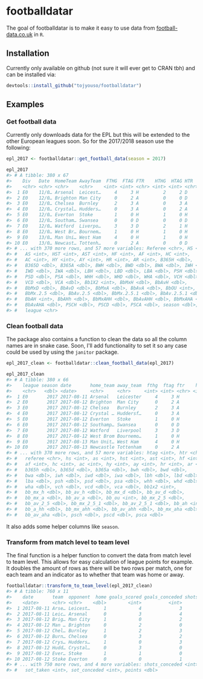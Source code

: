 
<!-- README.md is generated from README.Rmd. Please edit that file -->
footballdatar
=============

The goal of footballdatar is to make it easy to use data from [football-data.co.uk]() in `R`.

Installation
------------

Currently only available on github (not sure it will ever get to CRAN tbh) and can be installed via:

``` r
devtools::install_github("tojyouso/footballdatar")
```

Examples
--------

### Get football data

Currently only downloads data for the EPL but this will be extended to the other European leagues soon. So for the 2017/2018 season use the following:

``` r
epl_2017 <- footballdatar::get_football_data(season = 2017)

epl_2017
#> # A tibble: 380 x 67
#>    Div   Date  HomeTeam AwayTeam  FTHG  FTAG FTR    HTHG  HTAG HTR  
#>    <chr> <chr> <chr>    <chr>    <int> <int> <chr> <int> <int> <chr>
#>  1 E0    11/0… Arsenal  Leicest…     4     3 H         2     2 D    
#>  2 E0    12/0… Brighton Man City     0     2 A         0     0 D    
#>  3 E0    12/0… Chelsea  Burnley      2     3 A         0     3 A    
#>  4 E0    12/0… Crystal… Hudders…     0     3 A         0     2 A    
#>  5 E0    12/0… Everton  Stoke        1     0 H         1     0 H    
#>  6 E0    12/0… Southam… Swansea      0     0 D         0     0 D    
#>  7 E0    12/0… Watford  Liverpo…     3     3 D         2     1 H    
#>  8 E0    12/0… West Br… Bournem…     1     0 H         1     0 H    
#>  9 E0    13/0… Man Uni… West Ham     4     0 H         1     0 H    
#> 10 E0    13/0… Newcast… Tottenh…     0     2 A         0     0 D    
#> # ... with 370 more rows, and 57 more variables: Referee <chr>, HS <int>,
#> #   AS <int>, HST <int>, AST <int>, HF <int>, AF <int>, HC <int>,
#> #   AC <int>, HY <int>, AY <int>, HR <int>, AR <int>, B365H <dbl>,
#> #   B365D <dbl>, B365A <dbl>, BWH <dbl>, BWD <dbl>, BWA <dbl>, IWH <dbl>,
#> #   IWD <dbl>, IWA <dbl>, LBH <dbl>, LBD <dbl>, LBA <dbl>, PSH <dbl>,
#> #   PSD <dbl>, PSA <dbl>, WHH <dbl>, WHD <dbl>, WHA <dbl>, VCH <dbl>,
#> #   VCD <dbl>, VCA <dbl>, Bb1X2 <int>, BbMxH <dbl>, BbAvH <dbl>,
#> #   BbMxD <dbl>, BbAvD <dbl>, BbMxA <dbl>, BbAvA <dbl>, BbOU <int>,
#> #   BbMx.2.5 <dbl>, BbAv.2.5 <dbl>, BbMx.2.5.1 <dbl>, BbAv.2.5.1 <dbl>,
#> #   BbAH <int>, BbAHh <dbl>, BbMxAHH <dbl>, BbAvAHH <dbl>, BbMxAHA <dbl>,
#> #   BbAvAHA <dbl>, PSCH <dbl>, PSCD <dbl>, PSCA <dbl>, season <dbl>,
#> #   league <chr>
```

### Clean football data

The package also contains a function to clean the data so all the column names are in snake case. Soon, I'll add functionality to set it so any case could be used by using the `janitor` package.

``` r
epl_2017_clean <- footballdatar::clean_football_data(epl_2017)

epl_2017_clean
#> # A tibble: 380 x 66
#>    league season date       home_team away_team  fthg  ftag ftr    hthg
#>    <chr>   <dbl> <date>     <chr>     <chr>     <int> <int> <chr> <int>
#>  1 E0       2017 2017-08-11 Arsenal   Leicester     4     3 H         2
#>  2 E0       2017 2017-08-12 Brighton  Man City      0     2 A         0
#>  3 E0       2017 2017-08-12 Chelsea   Burnley       2     3 A         0
#>  4 E0       2017 2017-08-12 Crystal … Huddersf…     0     3 A         0
#>  5 E0       2017 2017-08-12 Everton   Stoke         1     0 H         1
#>  6 E0       2017 2017-08-12 Southamp… Swansea       0     0 D         0
#>  7 E0       2017 2017-08-12 Watford   Liverpool     3     3 D         2
#>  8 E0       2017 2017-08-12 West Brom Bournemo…     1     0 H         1
#>  9 E0       2017 2017-08-13 Man Unit… West Ham      4     0 H         1
#> 10 E0       2017 2017-08-13 Newcastle Tottenham     0     2 A         0
#> # ... with 370 more rows, and 57 more variables: htag <int>, htr <chr>,
#> #   referee <chr>, hs <int>, as <int>, hst <int>, ast <int>, hf <int>,
#> #   af <int>, hc <int>, ac <int>, hy <int>, ay <int>, hr <int>, ar <int>,
#> #   b365h <dbl>, b365d <dbl>, b365a <dbl>, bwh <dbl>, bwd <dbl>,
#> #   bwa <dbl>, iwh <dbl>, iwd <dbl>, iwa <dbl>, lbh <dbl>, lbd <dbl>,
#> #   lba <dbl>, psh <dbl>, psd <dbl>, psa <dbl>, whh <dbl>, whd <dbl>,
#> #   wha <dbl>, vch <dbl>, vcd <dbl>, vca <dbl>, bb1x2 <int>,
#> #   bb_mx_h <dbl>, bb_av_h <dbl>, bb_mx_d <dbl>, bb_av_d <dbl>,
#> #   bb_mx_a <dbl>, bb_av_a <dbl>, bb_ou <int>, bb_mx_2_5 <dbl>,
#> #   bb_av_2_5 <dbl>, bb_mx_2_5_1 <dbl>, bb_av_2_5_1 <dbl>, bb_ah <int>,
#> #   bb_a_hh <dbl>, bb_mx_ahh <dbl>, bb_av_ahh <dbl>, bb_mx_aha <dbl>,
#> #   bb_av_aha <dbl>, psch <dbl>, pscd <dbl>, psca <dbl>
```

It also adds some helper columns like `season`.

### Transform from match level to team level

The final function is a helper function to convert the data from match level to team level. This allows for easy calculation of league points for example. It doubles the amount of rows as there will be two rows per match, one for each team and an indicator as to whether that team was home or away.

``` r
footballdatar::transform_to_team_level(epl_2017_clean)
#> # A tibble: 760 x 11
#>    date       team  opponent  home goals_scored goals_conceded shots_taken
#>    <date>     <chr> <chr>    <dbl>        <int>          <int>       <int>
#>  1 2017-08-11 Arse… Leicest…     1            4              3          27
#>  2 2017-08-11 Leic… Arsenal      0            3              4           6
#>  3 2017-08-12 Brig… Man City     1            0              2           6
#>  4 2017-08-12 Man … Brighton     0            2              0          14
#>  5 2017-08-12 Chel… Burnley      1            2              3          19
#>  6 2017-08-12 Burn… Chelsea      0            3              2          10
#>  7 2017-08-12 Crys… Hudders…     1            0              3          14
#>  8 2017-08-12 Hudd… Crystal…     0            3              0           8
#>  9 2017-08-12 Ever… Stoke        1            1              0           9
#> 10 2017-08-12 Stoke Everton      0            0              1           9
#> # ... with 750 more rows, and 4 more variables: shots_conceded <int>,
#> #   sot_taken <int>, sot_conceded <int>, points <dbl>
```
